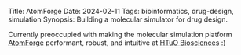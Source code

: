 Title: AtomForge
Date: 2024-02-11
Tags: bioinformatics, drug-design, simulation
Synopsis: Building a molecular simulator for drug design.

Currently preoccupied with making the molecular simulation platform [AtomForge](https://www.htuobio.com/technology.html) performant, robust, and intuitive at [HTuO Biosciences](https://www.htuobio.com) :)
